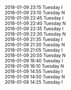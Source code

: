 2018-01-09 23:15 Tuesday  I  
2018-01-09 23:10 Tuesday  N  
2018-01-09 22:45 Tuesday  I  
2018-01-09 22:40 Tuesday  N  
2018-01-09 22:35 Tuesday  I  
2018-01-09 22:30 Tuesday  N  
2018-01-09 21:35 Tuesday  I  
2018-01-09 21:30 Tuesday  N  
2018-01-09 21:05 Tuesday  I  
2018-01-09 20:55 Tuesday  N  
2018-01-09 18:40 Tuesday  I  
2018-01-09 18:10 Tuesday  N  
2018-01-09 14:55 Tuesday  I  
2018-01-09 14:50 Tuesday  N  
2018-01-09 14:25 Tuesday  I  
